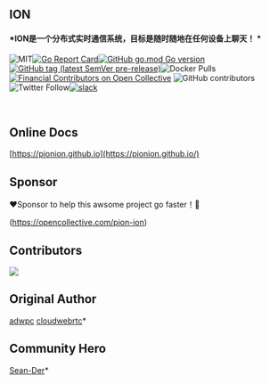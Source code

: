## ION

#### *ION是一个分布式实时通信系统，目标是随时随地在任何设备上聊天！ *

![MIT](https://img.shields.io/badge/License-MIT-yellow.svg)[![Go Report Card](https://goreportcard.com/badge/github.com/pion/ion)![GitHub go.mod Go version](https://img.shields.io/github/go-mod/go-version/pion/ion)![GitHub tag (latest SemVer pre-release)](https://img.shields.io/github/v/tag/pion/ion?include_prereleases)](https://goreportcard.com/report/github.com/pion/ion)![Docker Pulls](https://img.shields.io/docker/pulls/pionwebrtc/ion-biz?style=plastic)[![Financial Contributors on Open Collective](https://opencollective.com/pion-ion/all/badge.svg?label=financial+contributors)](https://opencollective.com/pion-ion) ![GitHub contributors](https://img.shields.io/github/contributors-anon/pion/ion)![Twitter Follow](https://img.shields.io/twitter/follow/_PION?style=social)[![slack](https://img.shields.io/badge/join-us%20on%20slack-gray.svg?longCache=true&logo=slack&colorB=brightgreen)](https://pion.ly/slack)

<br />

## Online Docs

[https://pionion.github.io](https://pionion.github.io/)

## Sponsor

❤️Sponsor to help this awsome project go faster！🚀

(https://opencollective.com/pion-ion)

## Contributors

<a href="https://github.com/pion/ion/graphs/contributors"><img src="https://opencollective.com/pion-ion/contributors.svg?width=890&button=false" /></a>

## Original Author
[adwpc](https://github.com/adwpc) [cloudwebrtc](https://github.com/cloudwebrtc)*

## Community Hero
[Sean-Der](https://github.com/Sean-Der)*

